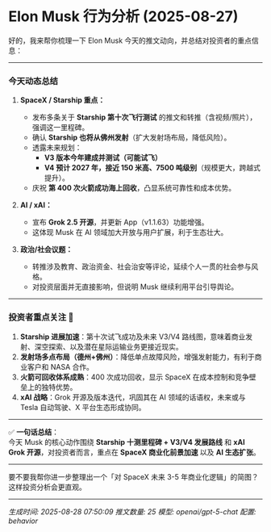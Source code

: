 # Elon Musk 行为分析 (2025-08-27)

好的，我来帮你梳理一下 Elon Musk 今天的推文动向，并总结对投资者的重点信息：  

---

### 今天动态总结
1. **SpaceX / Starship 重点：**
   - 发布多条关于 **Starship 第十次飞行测试** 的推文和转推（含视频/照片），强调这一里程碑。
   - 确认 **Starship 也将从佛州发射**（扩大发射场布局，降低风险）。
   - 透露未来规划：  
     - **V3 版本今年建成并测试（可能试飞）**  
     - **V4 预计 2027 年，接近 150 米高、7500 吨级别**（规模更大，跨越式提升）。
   - 庆祝 **第 400 次火箭成功海上回收**，凸显系统可靠性和成本优势。  

2. **AI / xAI：**
   - 宣布 **Grok 2.5 开源**，并更新 App（v1.1.63）功能增强。  
   - 这体现 Musk 在 AI 领域加大开放与用户扩展，利于生态壮大。

3. **政治/社会议题：**
   - 转推涉及教育、政治资金、社会治安等评论，延续个人一贯的社会参与风格。  
   - 对投资层面并无直接影响，但说明 Musk 继续利用平台引导舆论。

---

### 投资者重点关注 🔑
1. **Starship 进展加速**：第十次试飞成功及未来 V3/V4 路线图，意味着商业发射、深空探索、以及潜在星际运输业务更接近现实。  
2. **发射场多点布局（德州+佛州）**：降低单点故障风险，增强发射能力，有利于商业客户和 NASA 合作。  
3. **火箭可回收体系成熟**：400 次成功回收，显示 SpaceX 在成本控制和竞争壁垒上的独特优势。  
4. **xAI 战略**：Grok 开源及版本迭代，巩固其在 AI 领域的话语权，未来或与 Tesla 自动驾驶、X 平台生态形成协同。  

---

✅ **一句话总结**：  
今天 Musk 的核心动作围绕 **Starship 十测里程碑 + V3/V4 发展路线** 和 **xAI Grok 开源**，对投资者而言，重点在 **SpaceX 商业化前景加速** 以及 **AI 生态扩张**。  

---

要不要我帮你进一步整理出一个「对 SpaceX 未来 3-5 年商业化逻辑」的简图？这样投资分析会更直观。

---
*生成时间: 2025-08-28 07:50:09*
*推文数量: 25*
*模型: openai/gpt-5-chat*
*配置: behavior*
